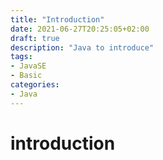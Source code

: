 ```yaml
---
title: "Introduction"
date: 2021-06-27T20:25:05+02:00
draft: true
description: "Java to introduce"
tags:
- JavaSE 
- Basic
categories:
- Java
---
```


# introduction
